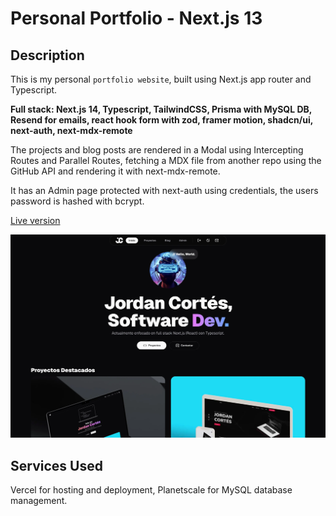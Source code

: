 # Personal Portfolio - Next.js 13

## Description

This is my personal `portfolio website`, built using Next.js app router and Typescript.

**Full stack: Next.js 14, Typescript, TailwindCSS, Prisma with MySQL DB, Resend for emails, react hook form with zod, framer motion, shadcn/ui, next-auth, next-mdx-remote**

The projects and blog posts are rendered in a Modal using Intercepting Routes and Parallel Routes, fetching a MDX file from another repo using the GitHub API and rendering it with next-mdx-remote.

It has an Admin page protected with next-auth using credentials, the users password is hashed with bcrypt.

[Live version](https://portfolio-app-jaycedam.vercel.app)

![preview](/public/website-preview.webp)

## Services Used

Vercel for hosting and deployment,
Planetscale for MySQL database management.
